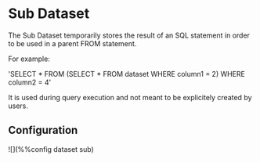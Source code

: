 # Sub Dataset

The Sub Dataset temporarily stores the result of an SQL statement in order to be used 
in a parent FROM statement.

For example:

'SELECT * FROM (SELECT * FROM dataset WHERE column1 = 2) WHERE column2 = 4'

It is used during query execution and not meant to be explicitely created by users.

## Configuration

![](%%config dataset sub)


